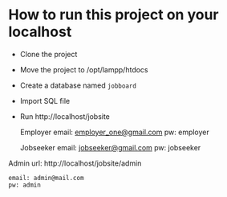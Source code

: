 # How to run this project on your localhost

- Clone the project
- Move the project to /opt/lampp/htdocs
- Create a database named `jobboard`
- Import SQL file
- Run http://localhost/jobsite

  Employer
  email: employer_one@gmail.com
  pw: employer

  Jobseeker
  email: jobseeker@gmail.com
  pw: jobseeker

Admin url: http://localhost/jobsite/admin

	email: admin@mail.com
	pw: admin
